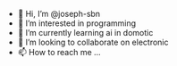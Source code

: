- 👋 Hi, I’m @joseph-sbn
- 👀 I’m interested in programming
- 🌱 I’m currently learning ai in domotic
- 💞️ I’m looking to collaborate on electronic
- 📫 How to reach me ...

<!---
joseph-sbn/joseph-sbn is a ✨ special ✨ repository because its `README.md` (this file) appears on your GitHub profile.
You can click the Preview link to take a look at your changes.
--->
